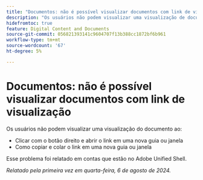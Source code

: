 ```yaml
---
title: "Documentos: não é possível visualizar documentos com link de visualização"
description: "Os usuários não podem visualizar uma visualização de documento."
hidefromtoc: true
feature: Digital Content and Documents
source-git-commit: 056821393141c9604707f13b388cc1872bf6b961
workflow-type: tm+mt
source-wordcount: '67'
ht-degree: 5%

---
```



# Documentos: não é possível visualizar documentos com link de visualização

Os usuários não podem visualizar uma visualização do documento ao:

* Clicar com o botão direito e abrir o link em uma nova guia ou janela
* Como copiar e colar o link em uma nova guia ou janela

Esse problema foi relatado em contas que estão no Adobe Unified Shell.

_Relatado pela primeira vez em quarta-feira, 6 de agosto de 2024._
